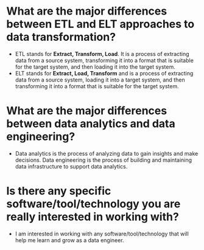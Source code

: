 # What are the major differences between ETL and ELT approaches to data transformation?
 - ETL stands for **Extract, Transform, Load**. It is a process of extracting data from a source system, transforming
it into a format that is suitable for the target system, and then loading it into the target system. 
 - ELT stands for **Extract, Load, Transform** and is a process of extracting data from a source system, loading it into
a target system, and then transforming it into a format that is suitable for the target system.

# What are the major differences between data analytics and data engineering?
 - Data analytics is the process of analyzing data to gain insights and make decisions. Data engineering is the 
process of building and maintaining data infrastructure to support data analytics.

# Is there any specific software/tool/technology you are really interested in working with?
 - I am interested in working with any software/tool/technology that will help me learn and grow as a data engineer.
